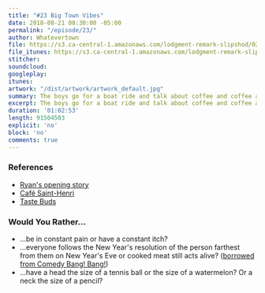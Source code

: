 ```yaml
---
title: "#23 Big Town Vibes"
date: 2018-08-21 08:30:00 -05:00
permalink: "/episode/23/"
author: Whatevertown
file: https://s3.ca-central-1.amazonaws.com/lodgment-remark-slipshod/023.mp3
file_itunes: https://s3.ca-central-1.amazonaws.com/lodgment-remark-slipshod/023.m4a
stitcher: 
soundcloud: 
googleplay: 
itunes: 
artwork: "/dist/artwork/artwork_default.jpg"
summary: The boys go for a boat ride and talk about coffee and coffee and coffee.
excerpt: The boys go for a boat ride and talk about coffee and coffee and coffee.
duration: '01:02:53'
length: 91504503
explicit: 'no'
block: 'no'
comments: true
---
```


### References
- [Ryan's opening story](https://pembinavalleyonline.com/local/update-police-determine-nature-of-suspicious-package)
- [Café Saint-Henri](https://sainthenri.ca/)
- [Taste Buds](https://overcast.fm/+N5hfrUVb4)

### Would You Rather…
- …be in constant pain or have a constant itch?
- …everyone follows the New Year's resolution of the person farthest from them on New Year's Eve or cooked meat still acts alive? ([borrowed from Comedy Bang! Bang!](https://www.earwolf.com/episode/peanuts-awareness/))
- …have a head the size of a tennis ball or the size of a watermelon? Or a neck the size of a pencil?

